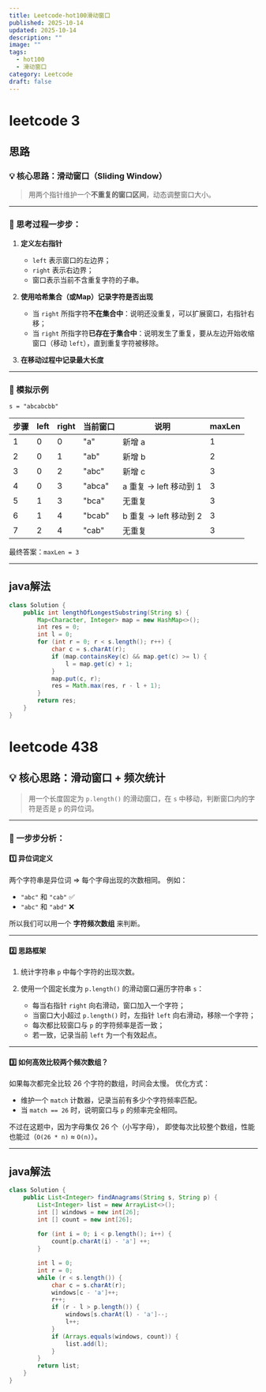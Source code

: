```yaml
---
title: Leetcode-hot100滑动窗口
published: 2025-10-14
updated: 2025-10-14
description: ""
image: ""
tags:
  - hot100
  - 滑动窗口
category: Leetcode
draft: false
---
```


# leetcode 3

## 思路

### 💡 核心思路：滑动窗口（Sliding Window）

> 用两个指针维护一个**不重复的窗口区间**，动态调整窗口大小。

---

### 🧠 思考过程一步步：

1. **定义左右指针**

    * `left` 表示窗口的左边界；
    * `right` 表示右边界；
    * 窗口表示当前不含重复字符的子串。

2. **使用哈希集合（或Map）记录字符是否出现**

    * 当 `right` 所指字符**不在集合中**：说明还没重复，可以扩展窗口，右指针右移；
    * 当 `right` 所指字符**已存在于集合中**：说明发生了重复，要从左边开始收缩窗口（移动 `left`），直到重复字符被移除。

3. **在移动过程中记录最大长度**

---

### 📜 模拟示例

`s = "abcabcbb"`

| 步骤 | left | right | 当前窗口   | 说明                | maxLen |
| -- | ---- | ----- | ------ | ----------------- | ------ |
| 1  | 0    | 0     | "a"    | 新增 a              | 1      |
| 2  | 0    | 1     | "ab"   | 新增 b              | 2      |
| 3  | 0    | 2     | "abc"  | 新增 c              | 3      |
| 4  | 0    | 3     | "abca" | a 重复 → left 移动到 1 | 3      |
| 5  | 1    | 3     | "bca"  | 无重复               | 3      |
| 6  | 1    | 4     | "bcab" | b 重复 → left 移动到 2 | 3      |
| 7  | 2    | 4     | "cab"  | 无重复               | 3      |

最终答案：`maxLen = 3`

---


## java解法

```java
class Solution {
    public int lengthOfLongestSubstring(String s) {
        Map<Character, Integer> map = new HashMap<>();
        int res = 0;
        int l = 0;
        for (int r = 0; r < s.length(); r++) {
            char c = s.charAt(r);
            if (map.containsKey(c) && map.get(c) >= l) {
                l = map.get(c) + 1;
            }
            map.put(c, r);
            res = Math.max(res, r - l + 1);
        }
        return res;
    }
}
```

# leetcode 438


## 💡 核心思路：滑动窗口 + 频次统计

> 用一个长度固定为 `p.length()` 的滑动窗口，在 `s` 中移动，判断窗口内的字符是否是 `p` 的异位词。

---

### 🧠 一步步分析：

#### 1️⃣ 异位词定义

两个字符串是异位词 ⇒ 每个字母出现的次数相同。
例如：

* `"abc"` 和 `"cab"` ✅
* `"abc"` 和 `"abd"` ❌

所以我们可以用一个 **字符频次数组** 来判断。

---

#### 2️⃣ 思路框架

1. 统计字符串 `p` 中每个字符的出现次数。
2. 使用一个固定长度为 `p.length()` 的滑动窗口遍历字符串 `s`：

    * 每当右指针 `right` 向右滑动，窗口加入一个字符；
    * 当窗口大小超过 `p.length()` 时，左指针 `left` 向右滑动，移除一个字符；
    * 每次都比较窗口与 `p` 的字符频率是否一致；
    * 若一致，记录当前 `left` 为一个有效起点。

---

#### 3️⃣ 如何高效比较两个频次数组？

如果每次都完全比较 26 个字符的数组，时间会太慢。
优化方式：

* 维护一个 `match` 计数器，记录当前有多少个字符频率匹配。
* 当 `match == 26` 时，说明窗口与 `p` 的频率完全相同。

不过在这题中，因为字母集仅 26 个（小写字母），
即使每次比较整个数组，性能也能过（`O(26 * n)` ≈ `O(n)`）。

---

## java解法
```java
class Solution {
    public List<Integer> findAnagrams(String s, String p) {
        List<Integer> list = new ArrayList<>();
        int [] windows = new int[26];
        int [] count = new int[26];
        
        for (int i = 0; i < p.length(); i++) {
            count[p.charAt(i) - 'a'] ++;
        }

        int l = 0;
        int r = 0;
        while (r < s.length()) {
            char c = s.charAt(r);
            windows[c - 'a']++;
            r++;
            if (r - l > p.length()) {
                windows[s.charAt(l) - 'a']--;
                l++;
            }
            if (Arrays.equals(windows, count)) {
                list.add(l);
            }
        }
        return list;
    }
}
```